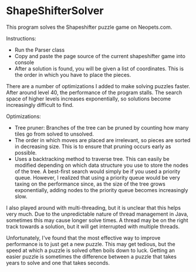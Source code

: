 ShapeShifterSolver
==================

This program solves the Shapeshifter puzzle game on Neopets.com.

Instructions:
- Run the Parser class
- Copy and paste the page source of the current shapeshifter game into console
- After a solution is found, you will be given a list of coordinates. This is the order in which you have to place
   the pieces.

There are a number of optimizations I added to make solving puzzles faster. After around level 40,
the performance of the program stalls. The search space of higher levels increases exponentially, so 
solutions become increasingly difficult to find.

Optimizations:
- Tree pruner: Branches of the tree can be pruned by counting how many tiles go from solved to unsolved.
- The order in which moves are placed are irrelevant, so pieces are sorted in decreasing size. This is to
  ensure that pruning occurs early as possible.
- Uses a backtracking method to traverse tree. This can easily be modified depending on which data structure
  you use to store the nodes of the tree. A best-first search would simply be if you used a priority queue.
  However, I realized that using a priority queue would be very taxing on the performance since, as the size 
  of the tree grows exponentially, adding nodes to the priority queue becomes increasingly slow.

I also played around with multi-threading, but it is unclear that this helps very much. Due to the unpredictable nature
of thread management in Java, sometimes this may cause longer solve times. A thread may be on the right track towards
a solution, but it will get interrupted with multiple threads.

Unfortunately, I've found that the most effective way to improve performance is to just get a new puzzle. 
This may get tedious, but the speed at which a puzzle is solved often boils down to luck. Getting an easier puzzle
is sometimes the difference between a puzzle that takes years to solve and one that takes seconds. 
